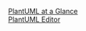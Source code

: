 [PlantUML at a Glance](https://plantuml.com/)  
[PlantUML Editor](https://plantuml-editor.kkeisuke.dev/)  